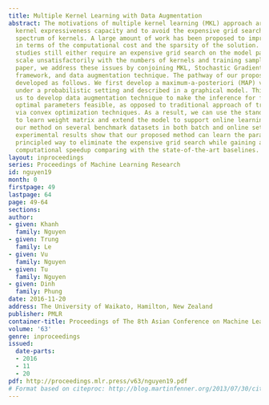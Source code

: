 ```yaml
---
title: Multiple Kernel Learning with Data Augmentation
abstract: The motivations of multiple kernel learning (MKL) approach are to increase
  kernel expressiveness capacity and to avoid the expensive grid search over a wide
  spectrum of kernels. A large amount of work has been proposed to improve the MKL
  in terms of the computational cost and the sparsity of the solution. However, these
  studies still either require an expensive grid search on the model parameters or
  scale unsatisfactorily with the numbers of kernels and training samples. In this
  paper, we address these issues by conjoining MKL, Stochastic Gradient Descent (SGD)
  framework, and data augmentation technique. The pathway of our proposed method is
  developed as follows. We first develop a maximum-a-posteriori (MAP) view for MKL
  under a probabilistic setting and described in a graphical model. This view allows
  us to develop data augmentation technique to make the inference for finding the
  optimal parameters feasible, as opposed to traditional approach of training MKL
  via convex optimization techniques. As a result, we can use the standard SGD framework
  to learn weight matrix and extend the model to support online learning. We validate
  our method on several benchmark datasets in both batch and online settings. The
  experimental results show that our proposed method can learn the parameters in a
  principled way to eliminate the expensive grid search while gaining a significant
  computational speedup comparing with the state-of-the-art baselines.
layout: inproceedings
series: Proceedings of Machine Learning Research
id: nguyen19
month: 0
firstpage: 49
lastpage: 64
page: 49-64
sections: 
author:
- given: Khanh
  family: Nguyen
- given: Trung
  family: Le
- given: Vu
  family: Nguyen
- given: Tu
  family: Nguyen
- given: Dinh
  family: Phung
date: 2016-11-20
address: The University of Waikato, Hamilton, New Zealand
publisher: PMLR
container-title: Proceedings of The 8th Asian Conference on Machine Learning
volume: '63'
genre: inproceedings
issued:
  date-parts:
  - 2016
  - 11
  - 20
pdf: http://proceedings.mlr.press/v63/nguyen19.pdf
# Format based on citeproc: http://blog.martinfenner.org/2013/07/30/citeproc-yaml-for-bibliographies/
---
```

